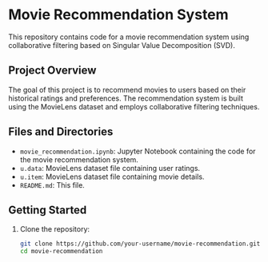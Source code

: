 # Movie Recommendation System

This repository contains code for a movie recommendation system using collaborative filtering based on Singular Value Decomposition (SVD).

## Project Overview

The goal of this project is to recommend movies to users based on their historical ratings and preferences. The recommendation system is built using the MovieLens dataset and employs collaborative filtering techniques.

## Files and Directories

- `movie_recommendation.ipynb`: Jupyter Notebook containing the code for the movie recommendation system.
- `u.data`: MovieLens dataset file containing user ratings.
- `u.item`: MovieLens dataset file containing movie details.
- `README.md`: This file.

## Getting Started

1. Clone the repository:

   ```bash
   git clone https://github.com/your-username/movie-recommendation.git
   cd movie-recommendation
